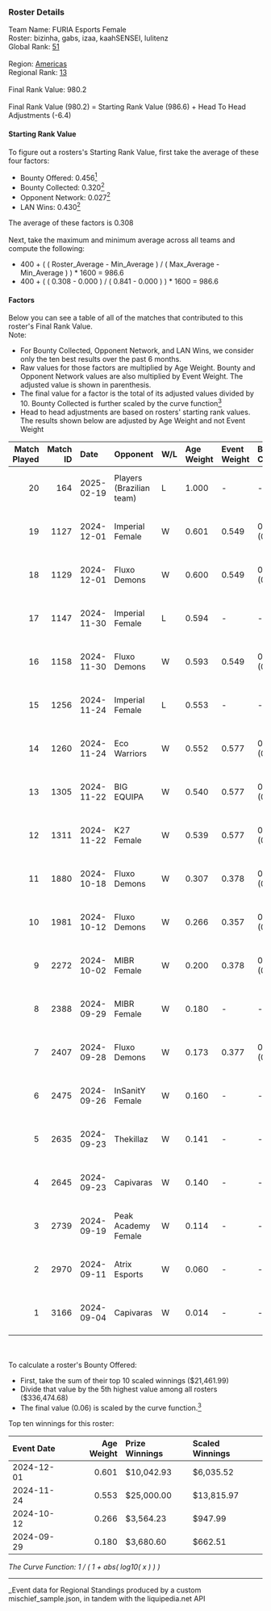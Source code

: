 ### Roster Details<br />
Team Name: FURIA Esports Female<br />
Roster: bizinha, gabs, izaa, kaahSENSEI, lulitenz<br />
Global Rank: [51](../../standings_global_2025_03_01.md)<br />
<br />
Region: [Americas]( ../../standings_americas_2025_03_01.md)<br />
Regional Rank: [13]( ../../standings_americas_2025_03_01.md)<br />
<br />
Final Rank Value:  980.2<br />
<br />
Final Rank Value (980.2) = Starting Rank Value (986.6) + Head To Head Adjustments (-6.4)<br />

#### Starting Rank Value<br />
To figure out a rosters's Starting Rank Value, first take the average of these four factors:<br />
- Bounty Offered: 0.456[<sup>1</sup>](#table2)
- Bounty Collected: 0.320[<sup>2</sup>](#table1)
- Opponent Network: 0.027[<sup>2</sup>](#table1)
- LAN Wins: 0.430[<sup>2</sup>](#table1)

The average of these factors is 0.308<br />
<br />
Next, take the maximum and minimum average across all teams and compute the following:<br />
- 400 + ( ( Roster_Average - Min_Average ) / ( Max_Average - Min_Average ) ) * 1600 = 986.6
- 400 + ( ( 0.308 - 0.000 ) / ( 0.841 - 0.000 ) ) * 1600 = 986.6


#### Factors<br />
Below you can see a table of all of the matches that contributed to this roster's Final Rank Value.<br />
Note:<br />

- For Bounty Collected, Opponent Network, and LAN Wins, we consider only the ten best results over the past 6 months.
- Raw values for those factors are multiplied by Age Weight. Bounty and Opponent Network values are also multiplied by Event Weight. The adjusted value is shown in parenthesis.
- The final value for a factor is the total of its adjusted values divided by 10. Bounty Collected is further scaled by the curve function[<sup>3</sup>](#curveFunction)
- Head to head adjustments are based on rosters' starting rank values. The results shown below are adjusted by Age Weight and not Event Weight
<span id="table1"></span><br />


| Match Played | Match ID | Date       | Opponent                 | W/L | Age Weight | Event Weight | Bounty Collected | Opponent Network | LAN Wins  | H2H Adj. | Roster                                    |
| -: | -: | :- | :- | :- | :- | :- | :- | :- | :- | -: | :- |
|           20 |      164 | 2025-02-19 | Players (Brazilian team) | L   | 1.000      | -            | -                | -                | -         |   -25.13 | bizinha, gabs, izaa, kaahSENSEI, lulitenz |
|           19 |     1127 | 2024-12-01 | Imperial Female          | W   | 0.601      | 0.549        | 0.134 (0.044)    | 0.210 (0.069)    | 1 (0.601) |    10.23 | bizinha, gabs, izaa, kaahSENSEI, lulitenz |
|           18 |     1129 | 2024-12-01 | Fluxo Demons             | W   | 0.600      | 0.549        | 0.016 (0.005)    | 0.100 (0.033)    | 1 (0.600) |     3.70 | bizinha, gabs, izaa, kaahSENSEI, lulitenz |
|           17 |     1147 | 2024-11-30 | Imperial Female          | L   | 0.594      | -            | -                | -                | -         |    -8.67 | bizinha, gabs, izaa, kaahSENSEI, lulitenz |
|           16 |     1158 | 2024-11-30 | Fluxo Demons             | W   | 0.593      | 0.549        | 0.016 (0.005)    | 0.100 (0.033)    | 1 (0.593) |     3.52 | bizinha, gabs, izaa, kaahSENSEI, lulitenz |
|           15 |     1256 | 2024-11-24 | Imperial Female          | L   | 0.553      | -            | -                | -                | -         |    -8.45 | bizinha, gabs, izaa, kaahSENSEI, lulitenz |
|           14 |     1260 | 2024-11-24 | Eco Warriors             | W   | 0.552      | 0.577        | 0.022 (0.007)    | 0.191 (0.061)    | 1 (0.552) |     4.25 | bizinha, gabs, izaa, kaahSENSEI, lulitenz |
|           13 |     1305 | 2024-11-22 | BIG EQUIPA               | W   | 0.540      | 0.577        | 0.021 (0.007)    | 0.073 (0.023)    | 1 (0.540) |     3.59 | bizinha, gabs, izaa, kaahSENSEI, lulitenz |
|           12 |     1311 | 2024-11-22 | K27 Female               | W   | 0.539      | 0.577        | 0.007 (0.002)    | 0.052 (0.016)    | 1 (0.539) |     2.42 | bizinha, gabs, izaa, kaahSENSEI, lulitenz |
|           11 |     1880 | 2024-10-18 | Fluxo Demons             | W   | 0.307      | 0.378        | 0.016 (0.002)    | 0.100 (0.012)    | 0 (0.000) |     1.92 | bizinha, gabs, izaa, kaahSENSEI, lulitenz |
|           10 |     1981 | 2024-10-12 | Fluxo Demons             | W   | 0.266      | 0.357        | 0.016 (0.002)    | 0.100 (0.010)    | 1 (0.266) |     1.69 | bizinha, gabs, izaa, kaahSENSEI, lulitenz |
|            9 |     2272 | 2024-10-02 | MIBR Female              | W   | 0.200      | 0.378        | 0.004 (0.000)    | 0.052 (0.004)    | 0 (0.000) |     0.78 | bizinha, gabs, izaa, kaahSENSEI, lulitenz |
|            8 |     2388 | 2024-09-29 | MIBR Female              | W   | 0.180      | -            | -                | -                | 0 (0.000) |     0.70 | bizinha, gabs, izaa, kaahSENSEI, lulitenz |
|            7 |     2407 | 2024-09-28 | Fluxo Demons             | W   | 0.173      | 0.377        | 0.016 (0.001)    | 0.100 (0.007)    | -         |     1.11 | bizinha, gabs, izaa, kaahSENSEI, lulitenz |
|            6 |     2475 | 2024-09-26 | InSanitY Female          | W   | 0.160      | -            | -                | -                | -         |     0.54 | bizinha, gabs, izaa, kaahSENSEI, lulitenz |
|            5 |     2635 | 2024-09-23 | Thekillaz                | W   | 0.141      | -            | -                | -                | -         |     0.47 | bizinha, gabs, izaa, kaahSENSEI, lulitenz |
|            4 |     2645 | 2024-09-23 | Capivaras                | W   | 0.140      | -            | -                | -                | -         |     0.29 | bizinha, gabs, izaa, kaahSENSEI, lulitenz |
|            3 |     2739 | 2024-09-19 | Peak Academy Female      | W   | 0.114      | -            | -                | -                | -         |     0.37 | bizinha, gabs, izaa, kaahSENSEI, lulitenz |
|            2 |     2970 | 2024-09-11 | Atrix Esports            | W   | 0.060      | -            | -                | -                | -         |     0.22 | bizinha, gabs, izaa, kaahSENSEI, lulitenz |
|            1 |     3166 | 2024-09-04 | Capivaras                | W   | 0.014      | -            | -                | -                | -         |     0.03 | bizinha, gabs, izaa, kaahSENSEI, lulitenz |

<br />
<span id="table2"></span><br />
To calculate a roster's Bounty Offered:<br />

- First, take the sum of their top 10 scaled winnings ($21,461.99)
- Divide that value by the 5th highest value among all rosters ($336,474.68)
- The final value (0.06) is scaled by the curve function.[<sup>3</sup>](#curveFunction)

Top ten winnings for this roster:<br />

| Event Date | Age Weight | Prize Winnings | Scaled Winnings |
| :- | -: | :- | :- |
| 2024-12-01 |      0.601 | $10,042.93     | $6,035.52       |
| 2024-11-24 |      0.553 | $25,000.00     | $13,815.97      |
| 2024-10-12 |      0.266 | $3,564.23      | $947.99         |
| 2024-09-29 |      0.180 | $3,680.60      | $662.51         |


<span id="curveFunction"></span>_The Curve Function: 1 / ( 1 + abs( log10( x ) ) )_<br />

---
_Event data for Regional Standings produced by a custom mischief_sample.json, in tandem with the liquipedia.net API<br />
